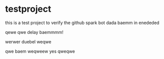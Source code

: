 # testproject
this is a test project to verify the github spark bot
dada
baemm
 in enededed
 
 qewe qwe
delay
 baemmmm!
 
werwer
duebel
weqwe

qwe
baem
weqweew
yes
qweqwe

